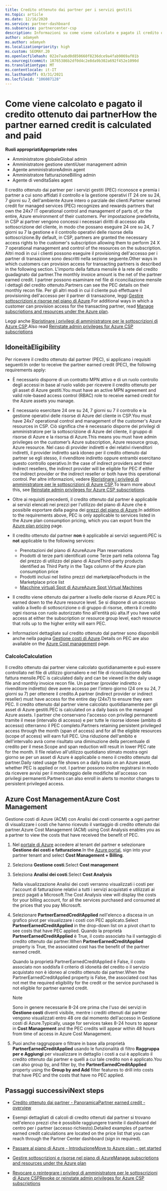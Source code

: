 ```yaml
---
title: Credito ottenuto dai partner per i servizi gestiti
ms.topic: article
ms.date: 12/16/2020
ms.service: partner-dashboard
ms.subservice: partnercenter-csp
description: Informazioni su come viene calcolato e pagato il credito ottenuto dai partner Microsoft per i servizi gestiti e come verificare se si possiedono i requisiti necessari.
author: adamyeh
ms.author: adamyeh
ms.localizationpriority: high
ms.custom: SEOMAY.20
ms.openlocfilehash: 022e7aabd0d850660f8236dce9a4fab9069af01b
ms.sourcegitcommit: 10765386b2df0d4c2e8da9b302a692f452e1090d
ms.translationtype: MT
ms.contentlocale: it-IT
ms.lasthandoff: 03/31/2021
ms.locfileid: "106087128"
---
```

# <a name="how-the-partner-earned-credit-is-calculated-and-paid"></a><span data-ttu-id="625f7-103">Come viene calcolato e pagato il credito ottenuto dai partner</span><span class="sxs-lookup"><span data-stu-id="625f7-103">How the partner earned credit is calculated and paid</span></span>

<span data-ttu-id="625f7-104">**Ruoli appropriati**</span><span class="sxs-lookup"><span data-stu-id="625f7-104">**Appropriate roles**</span></span>

- <span data-ttu-id="625f7-105">Amministratore globale</span><span class="sxs-lookup"><span data-stu-id="625f7-105">Global admin</span></span>
- <span data-ttu-id="625f7-106">Amministratore gestione utenti</span><span class="sxs-lookup"><span data-stu-id="625f7-106">User management admin</span></span>
- <span data-ttu-id="625f7-107">Agente amministratore</span><span class="sxs-lookup"><span data-stu-id="625f7-107">Admin agent</span></span>
- <span data-ttu-id="625f7-108">Amministratore fatturazione</span><span class="sxs-lookup"><span data-stu-id="625f7-108">Billing admin</span></span>
- <span data-ttu-id="625f7-109">Agente di vendita</span><span class="sxs-lookup"><span data-stu-id="625f7-109">Sales agent</span></span>

<span data-ttu-id="625f7-110">Il credito ottenuto dai partner per i servizi gestiti (PEC) riconosce e premia i partner a cui sono affidati il controllo e la gestione operativi IT 24 ore su 24, 7 giorni su 7, dell'ambiente Azure intero o parziale dei clienti.</span><span class="sxs-lookup"><span data-stu-id="625f7-110">Partner earned credit for managed services (PEC) recognizes and rewards partners that own the 24x7 IT operational control and management of parts of, or the entire, Azure environment of their customers.</span></span> <span data-ttu-id="625f7-111">Per impostazione predefinita, in CSP ai partner vengono concessi i necessari diritti di accesso alla sottoscrizione del cliente, in modo che possano eseguire 24 ore su 24, 7 giorni su 7 la gestione e il controllo operativi delle risorse della sottoscrizione.</span><span class="sxs-lookup"><span data-stu-id="625f7-111">By default, in CSP, partners are granted the necessary access rights to the customer's subscription allowing them to perform 24 X 7 operational management and control of the resources on the subscription.</span></span> <span data-ttu-id="625f7-112">Altri modi in cui i clienti possono eseguire il provisioning dell'accesso per i partner di transazione sono descritti nella sezione seguente.</span><span class="sxs-lookup"><span data-stu-id="625f7-112">Other ways in which customers can provision access for transacting partners is described in the following section.</span></span> <span data-ttu-id="625f7-113">L'importo della fattura mensile è la rete del credito guadagnato dal partner.</span><span class="sxs-lookup"><span data-stu-id="625f7-113">The monthly invoice amount is the net of the partner earned credit.</span></span> <span data-ttu-id="625f7-114">I partner possono esaminare nel file di riconciliazione mensile i dettagli del credito ottenuto.</span><span class="sxs-lookup"><span data-stu-id="625f7-114">Partners can see the PEC details on their monthly recon file.</span></span> <span data-ttu-id="625f7-115">Per gli altri modi in cui il cliente può effettuare il provisioning dell'accesso per il partner di transazione, leggi [Gestire sottoscrizioni e risorse nel piano di Azure](azure-plan-manage.md).</span><span class="sxs-lookup"><span data-stu-id="625f7-115">For additional ways in which a customer can provision access for the transacting partner, read [Manage subscriptions and resources under the Azure plan](azure-plan-manage.md).</span></span>

<span data-ttu-id="625f7-116">Leggi anche [Ripristinare i privilegi di amministratore per le sottoscrizioni di Azure CSP](revoke-reinstate-csp.md).</span><span class="sxs-lookup"><span data-stu-id="625f7-116">Also read [Reinstate admin privileges for Azure CSP subscriptions](revoke-reinstate-csp.md)</span></span>

## <a name="eligibility"></a><span data-ttu-id="625f7-117">Idoneità</span><span class="sxs-lookup"><span data-stu-id="625f7-117">Eligibility</span></span>

<span data-ttu-id="625f7-118">Per ricevere il credito ottenuto dal partner (PEC), si applicano i requisiti seguenti:</span><span class="sxs-lookup"><span data-stu-id="625f7-118">In order to receive the partner earned credit (PEC), the following requirements apply:</span></span> 

- <span data-ttu-id="625f7-119">È necessario disporre di un contratto MPN attivo e di un ruolo controllo degli accessi in base al ruolo valido per ricevere il credito ottenuto per gli asset di Azure gestiti.</span><span class="sxs-lookup"><span data-stu-id="625f7-119">You must have an active MPN agreement and valid role-based access control (RBAC) role to receive earned credit for the Azure assets you manage.</span></span>

- <span data-ttu-id="625f7-120">È necessario esercitare 24 ore su 24, 7 giorni su 7 il controllo e la gestione operativi delle risorse di Azure del cliente in CSP.</span><span class="sxs-lookup"><span data-stu-id="625f7-120">You must have 24x7 operational control and management of the customer's Azure resources in CSP.</span></span> <span data-ttu-id="625f7-121">Ciò significa che è necessario disporre dei privilegi di amministratore per la sottoscrizione di Azure del cliente, il gruppo di risorse di Azure e la risorsa di Azure.</span><span class="sxs-lookup"><span data-stu-id="625f7-121">This means you must have admin privileges on the customer’s Azure subscription, Azure resource group, Azure resource.</span></span> <span data-ttu-id="625f7-122">Nel caso di provider indiretti e dei relativi rivenditori indiretti, il provider indiretto sarà idoneo per il credito ottenuto dal partner se egli stesso, il rivenditore indiretto oppure entrambi esercitano questo controllo operativo.</span><span class="sxs-lookup"><span data-stu-id="625f7-122">In the case of indirect providers and their indirect resellers, the indirect provider will be eligible for PEC if either the indirect provider or the indirect reseller or both have this operational control.</span></span> <span data-ttu-id="625f7-123">Per altre informazioni, vedere [Ripristinare i privilegi di amministratore per le sottoscrizioni di Azure CSP](./revoke-reinstate-csp.md).</span><span class="sxs-lookup"><span data-stu-id="625f7-123">To learn more about this, see [Reinstate admin privileges for Azure CSP subscriptions](./revoke-reinstate-csp.md).</span></span>

- <span data-ttu-id="625f7-124">Oltre ai requisiti precedenti, il credito ottenuto dal partner è applicabile ai servizi elencati nei prezzi per l'utilizzo del piano di Azure che è possibile esportare dalla pagina dei [prezzi del piano di Azure](https://partner.microsoft.com/commerce/sales).</span><span class="sxs-lookup"><span data-stu-id="625f7-124">In addition to the requirements above, PEC is only applicable to services listed in the Azure plan consumption pricing, which you can export from the [Azure plan pricing](https://partner.microsoft.com/commerce/sales) page.</span></span>

- <span data-ttu-id="625f7-125">Il credito ottenuto dal partner **non** è applicabile ai servizi seguenti:</span><span class="sxs-lookup"><span data-stu-id="625f7-125">PEC is **not** applicable to the following services:</span></span>
    - <span data-ttu-id="625f7-126">Prenotazioni del piano di Azure</span><span class="sxs-lookup"><span data-stu-id="625f7-126">Azure Plan reservations</span></span>
    - <span data-ttu-id="625f7-127">Prodotti di terze parti identificati come Terze parti nella colonna Tag del prezzo di utilizzo del piano di Azure</span><span class="sxs-lookup"><span data-stu-id="625f7-127">Third-party products identified as Third Party in the Tags column of the Azure plan consumption price</span></span>
    - <span data-ttu-id="625f7-128">Prodotti inclusi nel listino prezzi del marketplace</span><span class="sxs-lookup"><span data-stu-id="625f7-128">Products in the Marketplace price list</span></span>
    - [<span data-ttu-id="625f7-129">Macchine virtuali Spot di Azure</span><span class="sxs-lookup"><span data-stu-id="625f7-129">Azure Spot Virtual Machines</span></span>](https://partner.microsoft.com/resources/collection/azure-spot-in-csp#/)

- <span data-ttu-id="625f7-130">Il credito viene ottenuto dai partner a livello delle risorse di Azure.</span><span class="sxs-lookup"><span data-stu-id="625f7-130">PEC is earned down to the Azure resource level.</span></span> <span data-ttu-id="625f7-131">Se si dispone di un accesso valido a livello di sottoscrizione o di gruppo di risorse, otterrà il credito ogni risorsa con ruolo autorizzato fino all'entità più alta.</span><span class="sxs-lookup"><span data-stu-id="625f7-131">If you have valid access at either the subscription or resource group level, each resource that rolls up to the higher entity will earn PEC.</span></span>

- <span data-ttu-id="625f7-132">Informazioni dettagliate sul credito ottenuto dal partner sono disponibili anche nella pagina [Gestione costi di Azure](/azure/cost-management-billing/costs/get-started-partners).</span><span class="sxs-lookup"><span data-stu-id="625f7-132">Details on PEC are also available on the [Azure Cost management](/azure/cost-management-billing/costs/get-started-partners) page.</span></span>

### <a name="calculation"></a><span data-ttu-id="625f7-133">Calcolo</span><span class="sxs-lookup"><span data-stu-id="625f7-133">Calculation</span></span>

<span data-ttu-id="625f7-134">Il credito ottenuto dai partner viene calcolato quotidianamente e può essere controllato nel file di utilizzo giornaliero e nel file di riconciliazione della fattura mensile.</span><span class="sxs-lookup"><span data-stu-id="625f7-134">PEC is calculated daily and can be viewed in the daily usage file and monthly invoice recon file.</span></span> <span data-ttu-id="625f7-135">Un partner (provider indiretto o rivenditore indiretto) deve avere accesso per l'intero giorno (24 ore su 24, 7 giorni su 7) per ottenere il credito.</span><span class="sxs-lookup"><span data-stu-id="625f7-135">A partner (indirect provider or indirect reseller) must have access for the entire day (24x7) to ensure they earn PEC.</span></span> <span data-ttu-id="625f7-136">Il credito ottenuto dal partner viene calcolato quotidianamente per gli asset di Azure gestiti.</span><span class="sxs-lookup"><span data-stu-id="625f7-136">PEC is calculated on a daily basis on the managed Azure assets.</span></span> <span data-ttu-id="625f7-137">I partner che conservano l'accesso con privilegi permanenti tramite il mese (intervallo di accesso) e per tutte le risorse idonee (ambito di accesso) otterranno il PEC completo.</span><span class="sxs-lookup"><span data-stu-id="625f7-137">Partners retaining persistent privileged access through the month (span of access) and for all the eligible resources (scope of access) will earn full PEC.</span></span> <span data-ttu-id="625f7-138">Una riduzione dell'ambito e dell'intervallo avrà come risultato una diminuzione della percentuale di credito per il mese.</span><span class="sxs-lookup"><span data-stu-id="625f7-138">Scope and span reduction will result in lower PEC rate for the month.</span></span> <span data-ttu-id="625f7-139">Il file relativo all'utilizzo quotidiano stimato mostra ogni giorno se per un asset di Azure è applicabile o meno il credito ottenuto dal partner.</span><span class="sxs-lookup"><span data-stu-id="625f7-139">Daily rated usage file shows on a daily basis on an Azure asset, whether PEC is applied or not.</span></span> <span data-ttu-id="625f7-140">I partner possono inoltre registrarsi in modo da ricevere avvisi per il monitoraggio delle modifiche all'accesso con privilegi permanenti.</span><span class="sxs-lookup"><span data-stu-id="625f7-140">Partners can also enroll in alerts to monitor changes to persistent privileged access.</span></span>

## <a name="azure-cost-management"></a><span data-ttu-id="625f7-141">Azure Cost Management</span><span class="sxs-lookup"><span data-stu-id="625f7-141">Azure Cost Management</span></span>

<span data-ttu-id="625f7-142">Gestione costi di Azure (ACM) con Analisi dei costi consente a ogni partner di visualizzare i costi che hanno ricevuto il vantaggio di credito ottenuto dai partner.</span><span class="sxs-lookup"><span data-stu-id="625f7-142">Azure Cost Management (ACM) using Cost Analysis enables you as a partner to view the costs that have received the benefit of PEC.</span></span>  

1. <span data-ttu-id="625f7-143">Nel [portale di Azure](https://portal.azure.com) accedere al tenant del partner e selezionare **Gestione dei costi e fatturazione**.</span><span class="sxs-lookup"><span data-stu-id="625f7-143">In the [Azure portal](https://portal.azure.com), sign into your partner tenant and select **Cost Management + Billing**.</span></span>

2. <span data-ttu-id="625f7-144">Seleziona **Gestione costi**.</span><span class="sxs-lookup"><span data-stu-id="625f7-144">Select **Cost management**</span></span>

3. <span data-ttu-id="625f7-145">Seleziona **Analisi dei costi**.</span><span class="sxs-lookup"><span data-stu-id="625f7-145">Select **Cost Analysis**</span></span>

   <span data-ttu-id="625f7-146">Nella visualizzazione Analisi dei costi verranno visualizzati i costi per l'account di fatturazione relativi a tutti i servizi acquistati e utilizzati ai prezzi pagati a Microsoft.</span><span class="sxs-lookup"><span data-stu-id="625f7-146">The Cost Analysis view will display the costs for your billing account, for all the services purchased and consumed at the prices that you pay Microsoft.</span></span>

4. <span data-ttu-id="625f7-147">Selezionare **PartnerEarnedCreditApplied** nell'elenco a discesa in un grafico pivot per visualizzare i costi con PEC applicato.</span><span class="sxs-lookup"><span data-stu-id="625f7-147">Select **PartnerEarnedCreditApplied** in the drop-down list on a pivot chart to see costs that have PEC applied.</span></span> <span data-ttu-id="625f7-148">Quando la proprietà **PartnerEarnedCreditApplied** è True, il costo associato ha il vantaggio di credito ottenuto dai partner.</span><span class="sxs-lookup"><span data-stu-id="625f7-148">When **PartnerEarnedCreditApplied** property is True, the associated cost has the benefit of the partner earned credit.</span></span> 

   <span data-ttu-id="625f7-149">Quando la proprietà PartnerEarnedCreditApplied è False, il costo associato non soddisfa il criterio di idoneità del credito o il servizio acquistato non è idoneo al credito ottenuto dai partner.</span><span class="sxs-lookup"><span data-stu-id="625f7-149">When the PartnerEarnedCreditApplied property is False, the associated cost has not met the required eligibility for the credit or the service purchased is not eligible for partner earned credit.</span></span>

   >[!NOTE] 
   ><span data-ttu-id="625f7-150">Sono in genere necessarie 8-24 ore prima che l'uso dei servizi in **Gestione costi** diventi visibile, mentre i crediti ottenuti dai partner vengono visualizzati entro 48 ore dal momento dell'accesso in Gestione costi di Azure.</span><span class="sxs-lookup"><span data-stu-id="625f7-150">Typically, usage for services takes 8-24 hours to appear in **Cost Management** and the PEC credits will appear within 48 hours from time of access in Azure Cost Management.</span></span>

5. <span data-ttu-id="625f7-151">Puoi anche raggruppare o filtrare in base alla proprietà **PartnerEarnedCreditApplied** usando le funzionalità di filtro **Raggruppa per e Aggiungi** per visualizzare in dettaglio i costi a cui è applicato il credito ottenuto dai partner e quelli a cui tale credito non è applicato.</span><span class="sxs-lookup"><span data-stu-id="625f7-151">You can also group by, and filter by, the **PartnerEarnedCreditApplied** property using the **Group by and Add** filter features to drill into costs that have PEC and the costs that have no PEC applied.</span></span>

## <a name="next-steps"></a><span data-ttu-id="625f7-152">Passaggi successivi</span><span class="sxs-lookup"><span data-stu-id="625f7-152">Next steps</span></span>

- [<span data-ttu-id="625f7-153">Credito ottenuto dai partner - Panoramica</span><span class="sxs-lookup"><span data-stu-id="625f7-153">Partner earned credit - overview</span></span>](partner-earned-credit.md)

- <span data-ttu-id="625f7-154">Esempi dettagliati di calcoli di credito ottenuti dal partner si trovano nell'elenco prezzi che è possibile raggiungere tramite il dashboard del centro per i partner (accesso richiesto).</span><span class="sxs-lookup"><span data-stu-id="625f7-154">Detailed examples of partner earned credit calculations are located on the price list that you can reach through the Partner Center dashboard (sign in required).</span></span>

- [<span data-ttu-id="625f7-155">Passare al piano di Azure - Introduzione</span><span class="sxs-lookup"><span data-stu-id="625f7-155">Move to Azure plan - get started</span></span>](azure-plan-get-started.md)

- [<span data-ttu-id="625f7-156">Gestire sottoscrizioni e risorse nel piano di Azure</span><span class="sxs-lookup"><span data-stu-id="625f7-156">Manage subscriptions and resources under the Azure plan</span></span>](azure-plan-manage.md)

- [<span data-ttu-id="625f7-157">Revocare o reintegrare i privilegi di amministratore per le sottoscrizioni di Azure CSP</span><span class="sxs-lookup"><span data-stu-id="625f7-157">Revoke or reinstate admin privileges for Azure CSP subscriptions</span></span>](revoke-reinstate-csp.md)
